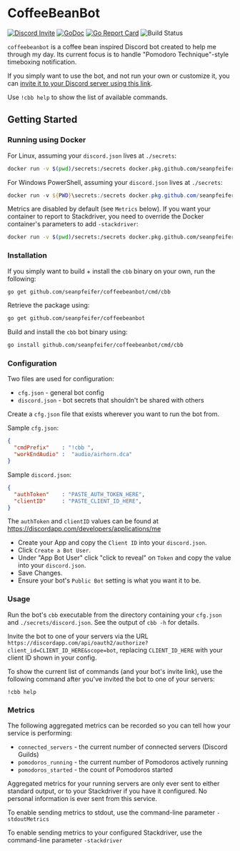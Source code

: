 # CoffeeBeanBot

[![Discord Invite](https://img.shields.io/badge/Invite%20Bot-Discord-blue.svg)](https://discordapp.com/api/oauth2/authorize?client_id=347286461252370432&scope=bot) [![GoDoc](https://godoc.org/github.com/seanpfeifer/coffeebeanbot?status.svg)](https://godoc.org/github.com/seanpfeifer/coffeebeanbot) [![Go Report Card](https://goreportcard.com/badge/github.com/seanpfeifer/coffeebeanbot)](https://goreportcard.com/report/github.com/seanpfeifer/coffeebeanbot) ![Build Status](https://github.com/seanpfeifer/coffeebeanbot/workflows/Tests/badge.svg)

`coffeebeanbot` is a coffee bean inspired Discord bot created to help me through my day. Its current focus is to handle "Pomodoro Technique"-style timeboxing notification.

If you simply want to use the bot, and not run your own or customize it, you can [invite it to your Discord server using this link](https://discordapp.com/api/oauth2/authorize?client_id=347286461252370432&scope=bot).

Use `!cbb help` to show the list of available commands.

## Getting Started

### Running using Docker

For Linux, assuming your `discord.json` lives at `./secrets`:

```sh
docker run -v $(pwd)/secrets:/secrets docker.pkg.github.com/seanpfeifer/coffeebeanbot/cbb:1.0.5
```

For Windows PowerShell, assuming your `discord.json` lives at `./secrets`:

```powershell
docker run -v ${PWD}\secrets:/secrets docker.pkg.github.com/seanpfeifer/coffeebeanbot/cbb:1.0.5
```

Metrics are disabled by default (see `Metrics` below). If you want your container to report to Stackdriver, you need to override the Docker container's parameters to add `-stackdriver`:

```sh
docker run -v $(pwd)/secrets:/secrets docker.pkg.github.com/seanpfeifer/coffeebeanbot/cbb:1.0.5 -cfg /bot/cfg.json -secrets /secrets/discord.json -stackdriver
```

### Installation

If you simply want to build + install the `cbb` binary on your own, run the following:
```sh
go get github.com/seanpfeifer/coffeebeanbot/cmd/cbb
```

Retrieve the package using:
```sh
go get github.com/seanpfeifer/coffeebeanbot
```

Build and install the `cbb` bot binary using:
```sh
go install github.com/seanpfeifer/coffeebeanbot/cmd/cbb
```

### Configuration

Two files are used for configuration:

* `cfg.json` - general bot config
* `discord.json` - bot secrets that shouldn't be shared with others

Create a `cfg.json` file that exists wherever you want to run the bot from.

Sample `cfg.json`:
```json
{
  "cmdPrefix"    : "!cbb ",
  "workEndAudio" :  "audio/airhorn.dca"
}
```

Sample `discord.json`:
```json
{
  "authToken"    : "PASTE_AUTH_TOKEN_HERE",
  "clientID"     : "PASTE_CLIENT_ID_HERE",
}
```

The `authToken` and `clientID` values can be found at https://discordapp.com/developers/applications/me

* Create your App and copy the `Client ID` into your `discord.json`.
* Click `Create a Bot User`.
* Under "App Bot User" click "click to reveal" on `Token` and copy the value into your `discord.json`.
* Save Changes.
* Ensure your bot's `Public Bot` setting is what you want it to be.

### Usage

Run the bot's `cbb` executable from the directory containing your `cfg.json` and `./secrets/discord.json`. See the output of `cbb -h` for details.

Invite the bot to one of your servers via the URL `https://discordapp.com/api/oauth2/authorize?client_id=CLIENT_ID_HERE&scope=bot`, replacing `CLIENT_ID_HERE` with your client ID shown in your config.

To show the current list of commands (and your bot's invite link), use the following command after you've invited the bot to one of your servers:
```
!cbb help
```

### Metrics

The following aggregated metrics can be recorded so you can tell how your service is performing:

* `connected_servers` - the current number of connected servers (Discord Guilds)
* `pomodoros_running` - the current number of Pomodoros actively running
* `pomodoros_started` - the count of Pomodoros started

Aggregated metrics for your running servers are only ever sent to either standard output, or to your Stackdriver if you have it configured. No personal information is ever sent from this service.

To enable sending metrics to stdout, use the command-line parameter `-stdoutMetrics`

To enable sending metrics to your configured Stackdriver, use the command-line parameter `-stackdriver`
